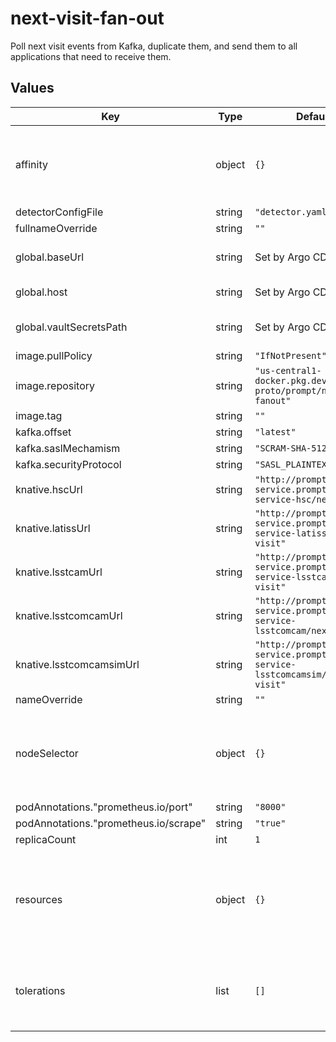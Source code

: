 # next-visit-fan-out

Poll next visit events from Kafka, duplicate them, and send them to all applications that need to receive them.

## Values

| Key | Type | Default | Description |
|-----|------|---------|-------------|
| affinity | object | `{}` | Affinity rules for the next-visit-fan-out deployment pod |
| detectorConfigFile | string | `"detector.yaml"` |  |
| fullnameOverride | string | `""` |  |
| global.baseUrl | string | Set by Argo CD | Base URL for the environment |
| global.host | string | Set by Argo CD | Host name for ingress |
| global.vaultSecretsPath | string | Set by Argo CD | Base path for Vault secrets |
| image.pullPolicy | string | `"IfNotPresent"` |  |
| image.repository | string | `"us-central1-docker.pkg.dev/prompt-proto/prompt/nextvisit-fanout"` |  |
| image.tag | string | `""` |  |
| kafka.offset | string | `"latest"` |  |
| kafka.saslMechamism | string | `"SCRAM-SHA-512"` |  |
| kafka.securityProtocol | string | `"SASL_PLAINTEXT"` |  |
| knative.hscUrl | string | `"http://prompt-proto-service.prompt-proto-service-hsc/next-visit"` |  |
| knative.latissUrl | string | `"http://prompt-proto-service.prompt-proto-service-latiss/next-visit"` |  |
| knative.lsstcamUrl | string | `"http://prompt-proto-service.prompt-proto-service-lsstcam/next-visit"` |  |
| knative.lsstcomcamUrl | string | `"http://prompt-proto-service.prompt-proto-service-lsstcomcam/next-visit"` |  |
| knative.lsstcomcamsimUrl | string | `"http://prompt-proto-service.prompt-proto-service-lsstcomcamsim/next-visit"` |  |
| nameOverride | string | `""` |  |
| nodeSelector | object | `{}` | Node selection rules for the next-visit-fan-out deployment pod |
| podAnnotations."prometheus.io/port" | string | `"8000"` |  |
| podAnnotations."prometheus.io/scrape" | string | `"true"` |  |
| replicaCount | int | `1` |  |
| resources | object | `{}` | Resource limits and requests for the next-visit-fan-out deployment pod |
| tolerations | list | `[]` | Tolerations for the next-visit-fan-out deployment pod |
